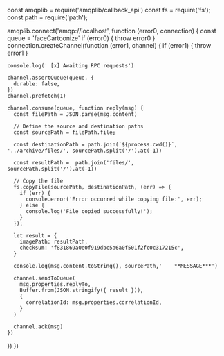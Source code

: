 const amqplib = require('amqplib/callback_api')
const fs = require('fs');
const path = require('path');


amqplib.connect('amqp://localhost', function (error0, connection) {
  const queue = 'faceCartoonize'
  if (error0) {
    throw error0
  }
  connection.createChannel(function (error1, channel) {
    if (error1) {
      throw error1
    }

    console.log(' [x] Awaiting RPC requests')

    channel.assertQueue(queue, {
      durable: false,
    })
    channel.prefetch(1)

    channel.consume(queue, function reply(msg) {
      const filePath = JSON.parse(msg.content)

      // Define the source and destination paths
      const sourcePath = filePath.file;

      const destinationPath = path.join(`${process.cwd()}`, '../archive/files/', sourcePath.split('/').at(-1))

      const resultPath =  path.join('files/', sourcePath.split('/').at(-1))

      // Copy the file
      fs.copyFile(sourcePath, destinationPath, (err) => {
        if (err) {
          console.error('Error occurred while copying file:', err);
        } else {
          console.log('File copied successfully!');
        }
      });

      let result = {
        imagePath: resultPath,
        checksum: 'f831869a0e0f919dbc5a6a0f501f2fc0c317215c',
      }

      console.log(msg.content.toString(), sourcePath,'    **MESSAGE***')

      channel.sendToQueue(
        msg.properties.replyTo,
        Buffer.from(JSON.stringify({ result })),
        {
          correlationId: msg.properties.correlationId,
        }
      )

      channel.ack(msg)
    })
  })
})
